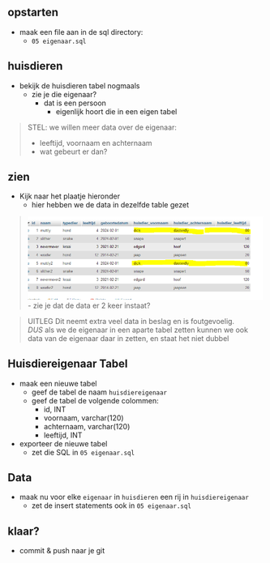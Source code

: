 
## opstarten

- maak een file aan in de sql directory:
    - `05 eigenaar.sql`

## huisdieren

- bekijk de huisdieren tabel nogmaals
    - zie je die eigenaar?
        - dat is een persoon
            - eigenlijk hoort die in een eigen tabel

> STEL: we willen meer data over de eigenaar:
> - leeftijd, voornaam en achternaam
> - wat gebeurt er dan?

## zien

- Kijk naar het plaatje hieronder
    - hier hebben we de data in dezelfde table gezet
> ![](img/plat.PNG)
    - zie je dat de data er 2 keer instaat?


> UITLEG
> Dit neemt extra veel data in beslag en is foutgevoelig.  
> *DUS* als we de eigenaar in een aparte tabel zetten kunnen we ook data van de eigenaar daar in zetten, en staat het niet dubbel

## Huisdiereigenaar Tabel

- maak een nieuwe tabel 
    - geef de tabel de naam `huisdiereigenaar`
    - geef de tabel de volgende colommen:
        - id, INT 
        - voornaam, varchar(120)
        - achternaam, varchar(120)
        - leeftijd, INT 
- exporteer de nieuwe tabel
    - zet die SQL in `05 eigenaar.sql`

## Data

- maak nu voor elke `eigenaar` in `huisdieren` een rij in `huisdiereigenaar`
    - zet de insert statements ook in `05 eigenaar.sql`

## klaar?

- commit & push naar je git
            
